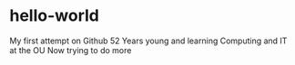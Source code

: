 # hello-world
My first attempt on Github
52 Years young and learning Computing and IT at the OU
Now trying to do more
